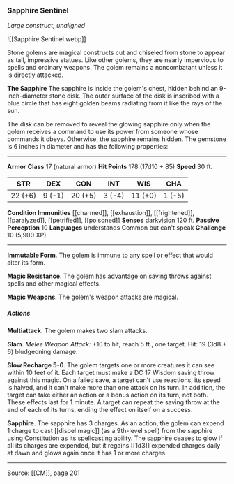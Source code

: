 ### Sapphire Sentinel
_Large construct, unaligned_

![[Sapphire Sentinel.webp]]

Stone golems are magical constructs cut and chiseled from stone to appear as tall, impressive statues. Like other golems, they are nearly impervious to spells and ordinary weapons. The golem remains a noncombatant unless it is directly attacked.


**The Sapphire** The sapphire is inside the golem's chest, hidden behind an 9-inch-diameter stone disk. The outer surface of the disk is inscribed with a blue circle that has eight golden beams radiating from it like the rays of the sun.

The disk can be removed to reveal the glowing sapphire only when the golem receives a command to use its power from someone whose commands it obeys. Otherwise, the sapphire remains hidden. The gemstone is 6 inches in diameter and has the following properties:







---

**Armor Class** 17 (natural armor)
**Hit Points** 178 (17d10 + 85)
**Speed** 30 ft.

| STR     | DEX     | CON     | INT     | WIS     | CHA     |
|---------|---------|---------|---------|---------|---------|
| 22 (+6) | 9 (-1) | 20 (+5) | 3 (-4) | 11 (+0) | 1 (-5) |

**Condition Immunities** [[charmed]], [[exhaustion]], [[frightened]], [[paralyzed]], [[petrified]], [[poisoned]]
**Senses** darkvision 120 ft.
**Passive Perception** 10
**Languages** understands Common but can't speak
**Challenge** 10 (5,900 XP)

---

**Immutable Form**. The golem is immune to any spell or effect that would alter its form.

**Magic Resistance**. The golem has advantage on saving throws against spells and other magical effects.

**Magic Weapons**. The golem's weapon attacks are magical.

##### Actions
**Multiattack**. The golem makes two slam attacks.

**Slam**. _Melee Weapon Attack:_ +10 to hit, reach 5 ft., one target. Hit: 19 (3d8 + 6) bludgeoning damage.

**Slow Recharge 5-6**. The golem targets one or more creatures it can see within 10 feet of it. Each target must make a DC 17 Wisdom saving throw against this magic. On a failed save, a target can't use reactions, its speed is halved, and it can't make more than one attack on its turn. In addition, the target can take either an action or a bonus action on its turn, not both. These effects last for 1 minute. A target can repeat the saving throw at the end of each of its turns, ending the effect on itself on a success.

**Sapphire**. The sapphire has 3 charges. As an action, the golem can expend 1 charge to cast [[dispel magic]] (as a 9th-level spell) from the sapphire using Constitution as its spellcasting ability. The sapphire ceases to glow if all its charges are expended, but it regains [[1d3]] expended charges daily at dawn and glows again once it has 1 or more charges.


---

Source: [[CM]], page 201